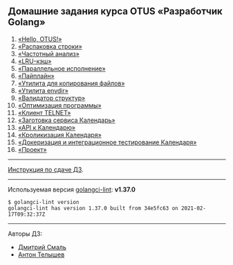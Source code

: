 ## Домашние задания курса OTUS «Разработчик Golang»
1) [«Hello, OTUS!»](../../../../hw_base/hw01_hello_otus)
2) [«Распаковка строки»](hw02_unpack_string)
3) [«Частотный анализ»](hw03_frequency_analysis)
4) [«LRU-кэш»](hw04_lru_cache)
5) [«Параллельное исполнение»](hw05_parallel_execution)
6) [«Пайплайн»](hw06_pipeline_execution)
7) [«Утилита для копирования файлов»](hw07_file_copying)
8) [«Утилита envdir»](hw08_envdir_tool)
9) [«Валидатор структур»](hw09_struct_validator)
10) [«Оптимизация программы»](hw10_program_optimization)
11) [«Клиент TELNET»](hw11_telnet_client)
12) [«Заготовка сервиса Календарь»](hw12_13_14_15_calendar/docs/12_README.md)
13) [«API к Календарю»](hw12_13_14_15_calendar/docs/13_README.md)
14) [«Кроликизация Календаря»](hw12_13_14_15_calendar/docs/14_README.md)
15) [«Докеризация и интеграционное тестирование Календаря»](hw12_13_14_15_calendar/docs/15_README.md)
16) [«Проект»](https://github.com/OtusGolang/final_project)

---
[Инструкция по сдаче ДЗ](https://github.com/OtusGolang/home_work/wiki#%D0%A1%D1%82%D1%83%D0%B4%D0%B5%D0%BD%D1%82%D0%B0%D0%BC).

---
Используемая версия [golangci-lint](https://golangci-lint.run/usage/install/#other-ci): <b>v1.37.0</b>
```
$ golangci-lint version
golangci-lint has version 1.37.0 built from 34e5fc63 on 2021-02-17T09:32:37Z
```

---
Авторы ДЗ:
- [Дмитрий Смаль](https://github.com/mialinx)
- [Антон Телышев](https://github.com/Antonboom)
